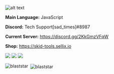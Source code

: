 ![alt text](https://cdn.discordapp.com/attachments/929133475695575103/933197982185193522/skid-tools_FINAL_server_pfp.jpg)

**Main Language:** JavaScript

**Discord:** Tech Support[sad_times]#8987

**Current Server:** https://discord.gg/2KkGmzVFqW

**Shop:** https://skid-tools.sellix.io

 <img src="https://badges.pufler.dev/visits/Blaststar/Blaststar"/> <!-- <img src="https://badges.pufler.dev/years/Blaststar"/> --> <img src="https://badges.pufler.dev/repos/Blaststar"/> <img src="https://badges.pufler.dev/commits/yearly/Blaststar" />
<p><img align="left" src="https://github-readme-stats.vercel.app/api/top-langs?username=blaststar&show_icons=true&locale=en&layout=compact" alt="blaststar" /></p>

<p>&nbsp;<img align="center" src="https://github-readme-stats.vercel.app/api?username=blaststar&show_icons=true&locale=en" alt="blaststar" /></p>
